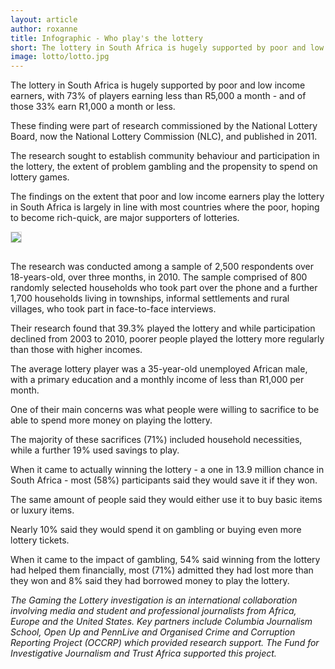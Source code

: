 ```yaml
---
layout: article
author: roxanne
title: Infographic - Who play's the lottery
short: The lottery in South Africa is hugely supported by poor and low income earners, with 73% of players earning less than R5,000 a month - and of those 33% earn R1,000 a month or less.
image: lotto/lotto.jpg
---
```

 
 The lottery in South Africa is hugely supported by poor and low income earners, with 73% of players earning less than R5,000 a month - and of those 33% earn R1,000 a month or less.
 
 These finding were part of research commissioned by the National Lottery Board, now the National Lottery Commission (NLC), and published in 2011.
 
 The research sought to establish community behaviour and participation in the lottery, the extent of problem gambling and the propensity to spend on lottery games.
 
 The findings on the extent that poor and low income earners play the lottery in South Africa is largely in line with most countries where the poor, hoping to become rich-quick, are major supporters of lotteries.
 
 <img style="margin-bottom: 15px; border: 1px solid #ddd;" src="{{ site.baseurl }}/img/articles/lotto/whoplays.jpg"/>
 
 The research was conducted among a sample of 2,500 respondents over 18-years-old, over three months, in 2010. The sample comprised of 800 randomly selected households who took part over the phone and a further 1,700 households living in townships, informal settlements and rural villages, who took part in face-to-face interviews.
 
 Their research found that 39.3% played the lottery and while participation declined from 2003 to 2010, poorer people played the lottery more regularly than those with higher incomes.
 
 The average lottery player was a 35-year-old unemployed African male, with a primary education and a monthly income of less than R1,000 per month.
 
 One of their main concerns was what people were willing to sacrifice to be able to spend more money on playing the lottery.
 
 The majority of these sacrifices (71%) included household necessities, while a further 19% used savings to play.
 
 When it came to actually winning the lottery - a one in 13.9 million chance in South Africa - most (58%) participants said they would save it if they won.
 
 The same amount of people said they would either use it to buy basic items or luxury items.
 
 Nearly 10% said they would spend it on gambling or buying even more lottery tickets.
 
 When it came to the impact of gambling, 54% said winning from the lottery had helped them financially, most (71%) admitted they had lost more than they won and 8% said they had borrowed money to play the lottery.
 
 *The Gaming the Lottery investigation is an international collaboration involving media and student and professional journalists from Africa, Europe and the United States.  Key partners include Columbia Journalism School, Open Up and PennLive and Organised Crime and Corruption Reporting Project (OCCRP) which provided research support. The Fund for Investigative Journalism and Trust Africa supported this project.*